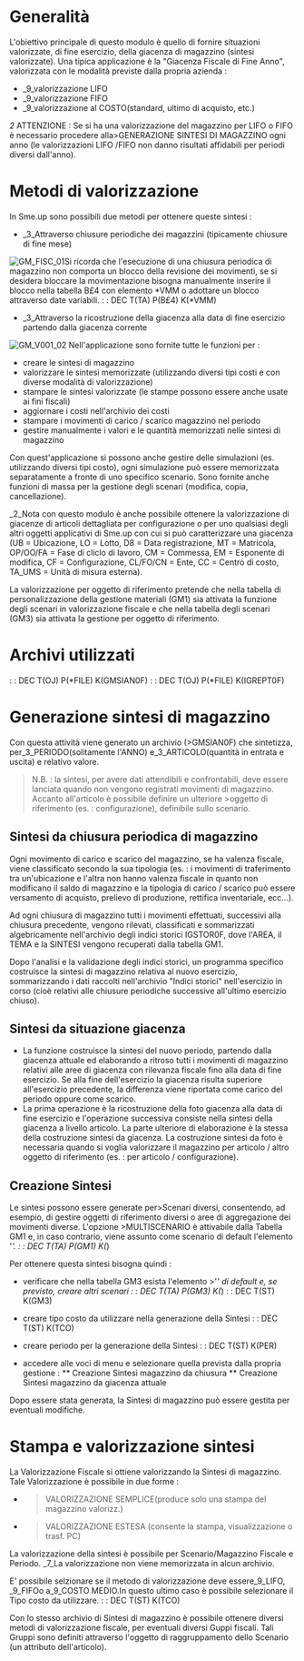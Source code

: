 # Generalità
L'obiettivo principale di questo modulo è quello di fornire situazioni valorizzate, di fine esercizio, della giacenza di magazzino (sintesi valorizzate).
Una tipica applicazione è la "Giacenza Fiscale di Fine Anno", valorizzata con le modalità previste dalla propria azienda : 

- _9_valorizzazione LIFO
- _9_valorizzazione FIFO
- _9_valorizzazione al COSTO(standard, ultimo di acquisto, etc.)


_2_ ATTENZIONE :  Se si ha una  valorizzazione del magazzino  per LIFO o FIFO è necessario  procedere  alla>GENERAZIONE SINTESI  DI MAGAZZINO ogni anno (le valorizzazioni LIFO /FIFO non danno risultati affidabili per periodi diversi dall'anno).

# Metodi di valorizzazione
In Sme.up sono possibili due metodi per ottenere queste sintesi : 

- _3_Attraverso chiusure periodiche dei magazzini (tipicamente chiusure di fine mese)

![GM_FISC_01](http://localhost:3000/immagini/GMFISC_INT/GM_FISC_01.png)Si ricorda che l'esecuzione di una chiusura periodica di magazzino non comporta un blocco della revisione dei movimenti, se si desidera bloccare la movimentazione bisogna manualmente inserire il blocco nella tabella B£4 con elemento *VMM o adottare un blocco attraverso date variabili.
 :  : DEC T(TA) P(B£4) K(*VMM)


- _3_Attraverso la ricostruzione della giacenza alla data di fine esercizio partendo dalla giacenza corrente

![GM_V001_02](http://localhost:3000/immagini/GMFISC_INT/GM_V001_02.png)
Nell'applicazione sono fornite tutte le funzioni per : 

- creare le sintesi di magazzino
- valorizzare le sintesi memorizzate (utilizzando diversi tipi costi e con diverse modalità di valorizzazione)
- stampare le sintesi valorizzate (le stampe possono essere anche usate ai fini fiscali)
- aggiornare i costi nell'archivio dei costi
- stampare i movimenti di carico / scarico magazzino nel periodo
- gestire manualmente i valori e le quantità memorizzati nelle sintesi di magazzino

Con quest'applicazione si possono anche gestire delle simulazioni (es. utilizzando diversi tipi costo), ogni simulazione può essere memorizzata separatamente a fronte di uno specifico scenario.
Sono fornite anche funzioni di massa per la gestione degli scenari (modifica, copia, cancellazione).

_2_Nota con questo modulo è anche possibile ottenere la valorizzazione di giacenze di articoli dettagliata per configurazione o per uno qualsiasi degli altri oggetti applicativi di Sme.up con cui si può caratterizzare una giacenza (UB = Ubicazione, LO = Lotto, D8 = Data registrazione, MT = Matricola, OP/OO/FA = Fase di cliclo di lavoro, CM = Commessa, EM =  Esponente di modifica, CF = Configurazione, CL/FO/CN = Ente, CC = Centro di costo, TA_UMS = Unità di misura esterna).

La valorizzazione per oggetto di riferimento pretende che nella tabella di personalizzazione della gestione materiali (GM1) sia attivata la funzione degli scenari in valorizzazione fiscale e che nella tabella degli scenari (GM3) sia attivata la gestione per oggetto di riferimento.

# Archivi utilizzati
 :  : DEC T(OJ) P(*FILE) K(GMSIAN0F)
 :  : DEC T(OJ) P(*FILE) K(IGREPT0F)

# Generazione sintesi di magazzino
Con  questa attività viene generato un archivio (>GMSIAN0F) che sintetizza,  per_3_PERIODO(solitamente l'ANNO) e_3_ARTICOLO(quantità in entrata e uscita) e relativo valore.
>N.B. :  la sintesi, per avere dati attendibili e confrontabili, deve essere  lanciata quando non vengono registrati movimenti di magazzino.
Accanto all'articolo è possibile definire un ulteriore >oggetto di riferimento (es. :  configurazione), definibile sullo scenario.

## Sintesi da chiusura periodica di magazzino
Ogni movimento di carico e scarico del magazzino, se ha valenza fiscale, viene classificato secondo la sua tipologia (es. :  i movimenti di traferimento tra un'ubicazione e l'altra non hanno valenza fiscale in quanto non modificano il saldo di magazzino e la tipologia di carico / scarico può essere versamento di acquisto, prelievo di produzione, rettifica inventariale, ecc...).

Ad ogni chiusura di magazzino tutti i movimenti effettuati, successivi alla chiusura precedente, vengono rilevati, classificati e sommarizzati algebricamente nell'archivio degli indici storici IGSTOR0F, dove  l'AREA, il TEMA e la SINTESI vengono recuperati dalla tabella GM1.

Dopo l'analisi e la validazione degli indici storici, un programma specifico costruisce la sintesi di magazzino relativa al nuovo esercizio, sommarizzando i dati raccolti nell'archivio "Indici storici" nell'esercizio in corso (cioè relativi alle chiusure periodiche successive all'ultimo esercizio chiuso).

## Sintesi da situazione giacenza
 - La funzione costruisce la sintesi del nuovo periodo, partendo dalla giacenza attuale ed elaborando a ritroso tutti i movimenti di magazzino relativi alle aree di giacenza con rilevanza fiscale fino alla data di fine esercizio. Se alla fine dell'esercizio la giacenza risulta superiore all'esercizio precedente, la differenza viene riportata come carico del periodo oppure come scarico.
 - La prima operazione è la ricostruzione della foto giacenza alla data di fine esercizio e l'operazione successiva consiste nella sintesi della giacenza a livello articolo. La parte ulteriore di elaborazione è la stessa della costruzione sintesi da giacenza.
La costruzione sintesi da foto è necessaria quando si voglia valorizzare il magazzino per articolo / altro oggetto di riferimento (es. :  per articolo / configurazione).

## Creazione Sintesi
Le sintesi possono essere generate per>Scenari diversi, consentendo, ad esempio, di gestire oggetti di riferimento diversi o aree di aggregazione dei movimenti diverse.
L'opzione >MULTISCENARIO è attivabile dalla Tabella GM1 e, in caso contrario, viene assunto come scenario di default l'elemento '*'.
 :  : DEC T(TA) P(GM1) K(*)

Per ottenere questa sintesi bisogna quindi : 
 * verificare  che nella tabella GM3 esista l'elemento >'*' di default e, se previsto, creare altri scenari
 :  : DEC T(TA) P(GM3) K(*)
 :  : DEC T(ST) K(GM3)

 * creare tipo costo da utilizzare nella generazione della Sintesi
 :  : DEC T(ST) K(TCO)

 * creare periodo per la generazione della Sintesi
 :  : DEC T(ST) K(PER)

 * accedere alle voci di menu e selezionare quella prevista dalla propria gestione : 
 ** Creazione Sintesi magazzino da chiusura
 ** Creazione Sintesi magazzino da giacenza attuale

Dopo essere stata generata, la Sintesi di magazzino può essere gestita per eventuali modifiche.

# Stampa e valorizzazione sintesi
 La Valorizzazione Fiscale si ottiene valorizzando la Sintesi di magazzino.
 Tale Valorizzazione è possibile in due forme : 
 * >VALORIZZAZIONE SEMPLICE(produce solo una stampa del magazzino valorizz.)
 * >VALORIZZAZIONE ESTESA  (consente la stampa, visualizzazione o trasf. PC)

La valorizzazione della sintesi è possibile per Scenario/Magazzino Fiscale  e Periodo. _7_La valorizzazione non viene memorizzata in alcun archivio.

E' possibile selzionare se il metodo di valorizzazione deve essere_9_LIFO, _9_FIFOo a_9_COSTO MEDIO.In questo ultimo caso è possibile selezionare il Tipo costo da utilizzare.
 :  : DEC T(ST) K(TCO)

Con lo stesso archivio di Sintesi di magazzino è possibile ottenere diversi  metodi di valorizzazione fiscale, per eventuali diversi Guppi fiscali. Tali Gruppi sono definiti attraverso  l'oggetto di raggruppamento dello Scenario (un attributo dell'articolo).
